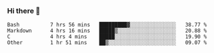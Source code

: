 ### Hi there 👋

<!--
**WShiBin/WShiBin** is a ✨ _special_ ✨ repository because its `README.md` (this file) appears on your GitHub profile.

Here are some ideas to get you started:

- 🔭 I’m currently working on ...
- 🌱 I’m currently learning ...
- 👯 I’m looking to collaborate on ...
- 🤔 I’m looking for help with ...
- 💬 Ask me about ...
- 📫 How to reach me: ...
- 😄 Pronouns: ...
- ⚡ Fun fact: ...
-->

<!--START_SECTION:waka-->

```text
Bash          7 hrs 56 mins   █████████▓░░░░░░░░░░░░░░░   38.77 %
Markdown      4 hrs 16 mins   █████▒░░░░░░░░░░░░░░░░░░░   20.88 %
C             4 hrs 4 mins    █████░░░░░░░░░░░░░░░░░░░░   19.90 %
Other         1 hr 51 mins    ██▒░░░░░░░░░░░░░░░░░░░░░░   09.07 %
```

<!--END_SECTION:waka-->
